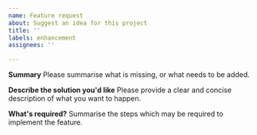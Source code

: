 ```yaml
---
name: Feature request
about: Suggest an idea for this project
title: ''
labels: enhancement
assignees: ''

---
```


**Summary**
Please summarise what is missing, or what needs to be added.

**Describe the solution you'd like**
Please provide a clear and concise description of what you want to happen.


**What's required?**
Summarise the steps which may be required to implement the feature.
